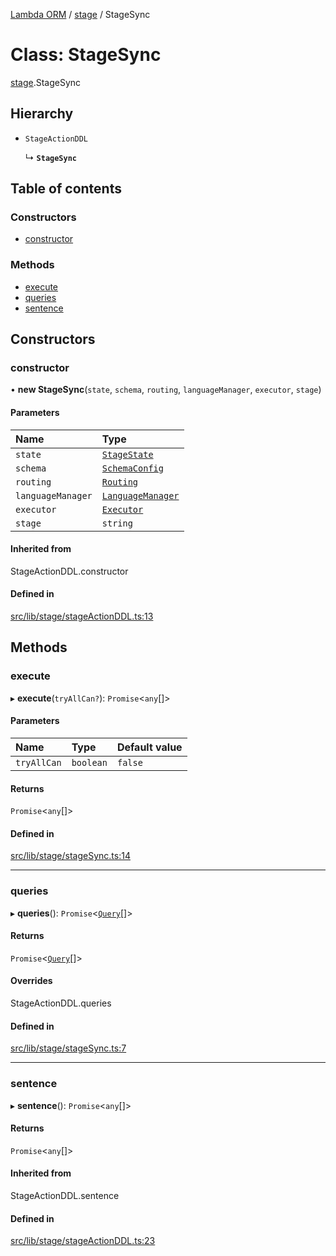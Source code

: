 [Lambda ORM](../README.md) / [stage](../modules/stage.md) / StageSync

# Class: StageSync

[stage](../modules/stage.md).StageSync

## Hierarchy

- `StageActionDDL`

  ↳ **`StageSync`**

## Table of contents

### Constructors

- [constructor](stage.StageSync.md#constructor)

### Methods

- [execute](stage.StageSync.md#execute)
- [queries](stage.StageSync.md#queries)
- [sentence](stage.StageSync.md#sentence)

## Constructors

### constructor

• **new StageSync**(`state`, `schema`, `routing`, `languageManager`, `executor`, `stage`)

#### Parameters

| Name | Type |
| :------ | :------ |
| `state` | [`StageState`](stage.StageState.md) |
| `schema` | [`SchemaConfig`](manager.SchemaConfig.md) |
| `routing` | [`Routing`](manager.Routing.md) |
| `languageManager` | [`LanguageManager`](language.LanguageManager.md) |
| `executor` | [`Executor`](manager.Executor.md) |
| `stage` | `string` |

#### Inherited from

StageActionDDL.constructor

#### Defined in

[src/lib/stage/stageActionDDL.ts:13](https://github.com/FlavioLionelRita/lambda-orm/blob/36f1fb3/src/lib/stage/stageActionDDL.ts#L13)

## Methods

### execute

▸ **execute**(`tryAllCan?`): `Promise`<`any`[]\>

#### Parameters

| Name | Type | Default value |
| :------ | :------ | :------ |
| `tryAllCan` | `boolean` | `false` |

#### Returns

`Promise`<`any`[]\>

#### Defined in

[src/lib/stage/stageSync.ts:14](https://github.com/FlavioLionelRita/lambda-orm/blob/36f1fb3/src/lib/stage/stageSync.ts#L14)

___

### queries

▸ **queries**(): `Promise`<[`Query`](model.Query.md)[]\>

#### Returns

`Promise`<[`Query`](model.Query.md)[]\>

#### Overrides

StageActionDDL.queries

#### Defined in

[src/lib/stage/stageSync.ts:7](https://github.com/FlavioLionelRita/lambda-orm/blob/36f1fb3/src/lib/stage/stageSync.ts#L7)

___

### sentence

▸ **sentence**(): `Promise`<`any`[]\>

#### Returns

`Promise`<`any`[]\>

#### Inherited from

StageActionDDL.sentence

#### Defined in

[src/lib/stage/stageActionDDL.ts:23](https://github.com/FlavioLionelRita/lambda-orm/blob/36f1fb3/src/lib/stage/stageActionDDL.ts#L23)
